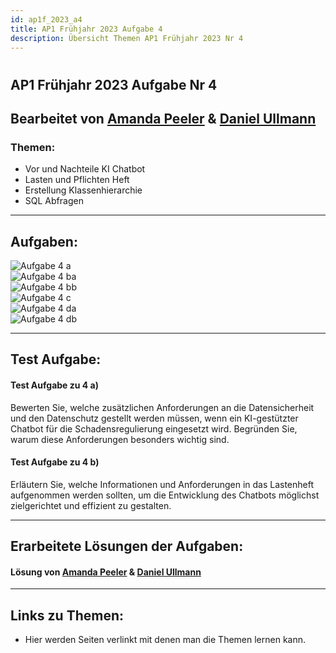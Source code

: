 ```yaml
---
id: ap1f_2023_a4
title: AP1 Frühjahr 2023 Aufgabe 4
description: Übersicht Themen AP1 Frühjahr 2023 Nr 4
---
```

# 
## AP1 Frühjahr 2023 Aufgabe Nr 4

## Bearbeitet von [Amanda Peeler](<../../../user/Auszubildende Michel/peeler.md>)  & [Daniel Ullmann](<../../../user/Auszubildende Holldack/ullmann.md>)

### Themen:

* Vor und Nachteile KI Chatbot
* Lasten und Pflichten Heft
* Erstellung Klassenhierarchie
* SQL Abfragen

---

## Aufgaben:
![Aufgabe 4 a](../../../../static/img/AP1/2023/ap1f_2023/AP1_2023_Frühjahr_Aufgabe_4a.png)  
![Aufgabe 4 ba](../../../../static/img/AP1/2023/ap1f_2023/AP1_2023_Frühjahr_Aufgbae_4ba.png)  
![Aufgabe 4 bb](../../../../static/img/AP1/2023/ap1f_2023/AP1_2023_Frühjahr_Aufgabe_4bb.png)  
![Aufgabe 4 c](../../../../static/img/AP1/2023/ap1f_2023/AP1_2023_Frühjahr_Aufgabe_4c.png)  
![Aufgabe 4 da](../../../../static/img/AP1/2023/ap1f_2023/AP1_2023_Frühjahr_Aufgabe_4da.png)  
![Aufgabe 4 db](../../../../static/img/AP1/2023/ap1f_2023/AP1_2023_Frühjahr_Aufgabe_4db.png)

----

## Test Aufgabe:

#### Test Aufgabe zu 4 a) 
Bewerten Sie, welche zusätzlichen Anforderungen an die Datensicherheit und den Datenschutz gestellt werden müssen, wenn ein KI-gestützter Chatbot für die Schadensregulierung eingesetzt wird. Begründen Sie, warum diese Anforderungen besonders wichtig sind.

#### Test Aufgabe zu 4 b) 
Erläutern Sie, welche Informationen und Anforderungen in das Lastenheft aufgenommen werden sollten, um die Entwicklung des Chatbots möglichst zielgerichtet und effizient zu gestalten.

----

## Erarbeitete Lösungen der Aufgaben:

#### Lösung von [Amanda Peeler](solution/AP1_Frühjahr_2023_Aufgabe4_Lösung_Peeler.md) & [Daniel Ullmann](solution/AP1_2023_Frühjahr_Aufgabe_4_Ullmann.md)

----

## Links zu Themen:

- Hier werden Seiten verlinkt mit denen man die Themen lernen kann.
